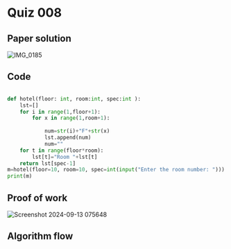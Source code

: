 # Quiz 008

## Paper solution
![IMG_0185](https://github.com/user-attachments/assets/12e08b5d-2c03-4d0b-9ad9-9912819c4342)

## Code
```.py

def hotel(floor: int, room:int, spec:int ):
    lst=[]
    for i in range(1,floor+1):
        for x in range(1,room+1):
           
            num=str(i)+"F"+str(x)
            lst.append(num)
            num=""
    for t in range(floor*room):
        lst[t]="Room "+lst[t]
    return lst[spec-1]
m=hotel(floor=10, room=10, spec=int(input("Enter the room number: ")))
print(m)
```

## Proof of work
![Screenshot 2024-09-13 075648](https://github.com/user-attachments/assets/6b884a52-613b-4e64-9e0f-cf60480f275f)


## Algorithm flow


